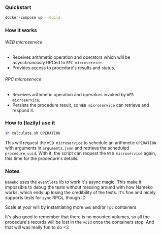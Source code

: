### Quickstart

```sh
docker-compose up --build
```

### How it works

###### WEB microservice

 - Receives arithmetic operation and operators which will be *asynchronously* RPCed to `RPC microservice`.
 - Provides access to procedure's results and status.

###### RPC microservice

 - Receives arithmetic operation and operators invoked by `WEB microservice`.
 - Persists the procedure result, so `WEB microservice` can retrieve and respond it.

### How to (lazily) use it

```sh
sh calculate.sh OPERATION
```

This will request the `WEB microservice` to schedule an arithmetic `OPERATION` with arguments in `arguments.json` and retrieve the scheduled `procedure_uuid`.
With it, the script can request the `WEB microservice` again, this time for the procedure's details. 

### Notes

`Nameko` uses the `eventlets` lib to work it's async magic.
 This make it impossible to debug the tests without messing around with how Nameko works, which ends up losing the credibility of the tests. 
 It's fine and nicely supports tests for `sync` RPCs, though :D

Scale at your will by instantiating more `web` and/or `rpc` containers

It's also good to remember that there is no mounted volumes, so all the procedure's records will be lost in the `void` once the containers stop.
And that will was really  fun to do <3